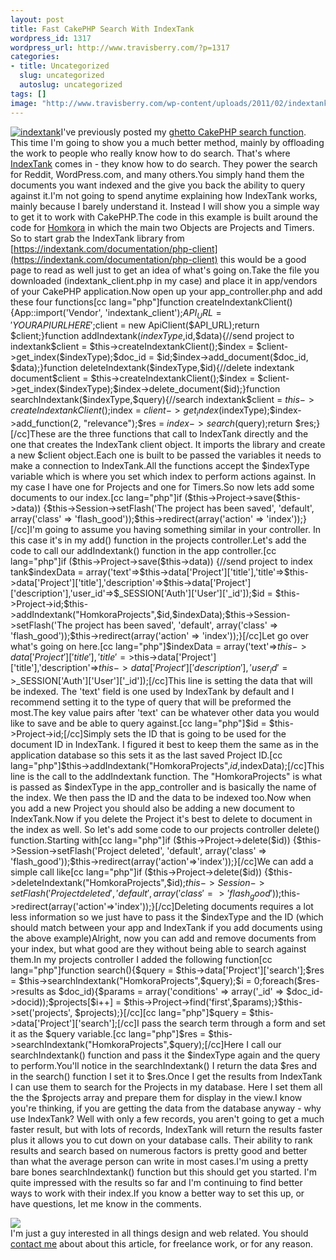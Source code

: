 ```yaml
--- 
layout: post
title: Fast CakePHP Search With IndexTank
wordpress_id: 1317
wordpress_url: http://www.travisberry.com/?p=1317
categories: 
- title: Uncategorized
  slug: uncategorized
  autoslug: uncategorized
tags: []
image: "http://www.travisberry.com/wp-content/uploads/2011/02/indextank.jpg"
---
```

[![](http://www.travisberry.com/wp-content/uploads/2011/02/indextank.jpg "indextank")](http://commons.wikimedia.org/wiki/File:Marines-tank-Korea-19530705.JPEG)I've previously posted my [ghetto CakePHP search function](http://www.travisberry.com/2010/06/create-a-ghetto-but-functional-search-function-for-cakephp/). This time I'm going to show you a much better method, mainly by offloading the work to people who really know how to do search. That's where [IndexTank](http://indextank.com/) comes in - they know how to do search. They power the search for Reddit, WordPress.com, and many others.<!--more-->You simply hand them the documents you want indexed and the give you back the ability to query against it.I'm not going to spend anytime explaining how IndexTank works, mainly because I barely understand it. Instead I will show you a simple way to get it to work with CakePHP.The code in this example is built around the code for [Homkora](http://homkora.com) in which the main two Objects are Projects and Timers. So to start grab the IndexTank library from [https://indextank.com/documentation/php-client](https://indextank.com/documentation/php-client) this would be a good page to read as well just to get an idea of what's going on.Take the file you downloaded (indextank_client.php in my case) and place it in app/vendors of your CakePHP application.Now open up your app_controller.php and add these four functions[cc lang="php"]function createIndextankClient(){App::import('Vendor', 'indextank_client');$API_URL = 'YOUR API URL HERE';$client = new ApiClient($API_URL);return $client;}function addIndextank($indexType,$id,$data){//send project to indextank$client = $this->createIndextankClient();$index = $client->get_index($indexType);$doc_id = $id;$index->add_document($doc_id, $data);}function deleteIndextank($indexType,$id){//delete indextank document$client = $this->createIndextankClient();$index = $client->get_index($indexType);$index->delete_document($id);}function searchIndextank($indexType,$query){//search indextank$client = $this->createIndextankClient();$index = $client->get_index($indexType);$index->add_function(2, "relevance");$res = $index->search($query);return $res;}[/cc]These are the three functions that call to IndexTank directly and the one that creates the IndexTank client object. It imports the library and create a new $client object.Each one is built to be passed the variables it needs to make a connection to IndexTank.All the functions accept the $indexType variable which is where you set which index to perform actions against. In my case I have one for Projects and one for Timers.So now lets add some documents to our index.[cc lang="php"]if ($this->Project->save($this->data)) {$this->Session->setFlash('The project has been saved', 'default', array('class' => 'flash_good'));$this->redirect(array('action' => 'index'));}[/cc]I'm going to assume you having something similar in your controller. In this case it's in my add() function in the projects controller.Let's add the code to call our addIndextank() function in the app controller.[cc lang="php"]if ($this->Project->save($this->data)) {//send project to index tank$indexData = array('text'=>$this->data['Project']['title'],'title'=>$this->data['Project']['title'],'description'=>$this->data['Project']['description'],'user_id'=>$_SESSION['Auth']['User']['_id']);$id = $this->Project->id;$this->addIndextank("HomkoraProjects",$id,$indexData);$this->Session->setFlash('The project has been saved', 'default', array('class' => 'flash_good'));$this->redirect(array('action' => 'index'));}[/cc]Let go over what's going on here.[cc lang="php"]$indexData = array('text'=>$this->data['Project']['title'],'title'=>$this->data['Project']['title'],'description'=>$this->data['Project']['description'],'user_id'=>$_SESSION['Auth']['User']['_id']);[/cc]This line is setting the data that will be indexed. The 'text' field is one used by IndexTank by default and I recommend setting it to the type of query that will be preformed the most.The key value pairs after 'text' can be whatever other data you would like to save and be able to query against.[cc lang="php"]$id = $this->Project->id;[/cc]Simply sets the ID that is going to be used for the document ID in IndexTank. I figured it best to keep them the same as in the application database so this sets it as the last saved Project ID.[cc lang="php"]$this->addIndextank("HomkoraProjects",$id,$indexData);[/cc]This line is the call to the addIndextank function. The "HomkoraProjects" is what is passed as $indexType in the app_controller and is basically the name of the index. We then pass the ID and the data to be indexed too.Now when you add a new Project you should also be adding a new document to IndexTank.Now if you delete the Project it's best to delete to document in the index as well. So let's add some code to our projects controller delete() function.Starting with[cc lang="php"]if ($this->Project->delete($id)) {$this->Session->setFlash('Project deleted', 'default', array('class' => 'flash_good'));$this->redirect(array('action'=>'index'));}[/cc]We can add a simple call like[cc lang="php"]if ($this->Project->delete($id)) {$this->deleteIndextank("HomkoraProjects",$id);$this->Session->setFlash('Project deleted', 'default', array('class' => 'flash_good'));$this->redirect(array('action'=>'index'));}[/cc]Deleting documents requires a lot less information so we just have to pass it the $indexType and the ID (which should match between your app and IndexTank if you add documents using the above example)Alright, now you can add and remove documents from your index, but what good are they without being able to search against them.In my projects controller I added the following function[cc lang="php"]function search(){$query = $this->data['Project']['search'];$res = $this->searchIndextank("HomkoraProjects",$query);$i = 0;foreach($res->results as $doc_id){$params = array('conditions' => array('_id' => $doc_id->docid));$projects[$i++] = $this->Project->find('first',$params);}$this->set('projects', $projects);}[/cc][cc lang="php"]$query = $this->data['Project']['search'];[/cc]I pass the search term through a form and set it as the $query variable.[cc lang="php"]$res = $this->searchIndextank("HomkoraProjects",$query);[/cc]Here I call our searchIndextank() function and pass it the $indexType again and the query to perform.You'll notice in the searchIndextank() I return the data $res and in the search() function I set it to $res.Once I get the results from IndexTank I can use them to search for the Projects in my database. Here I set them all the the $projects array and prepare them for display in the view.I know you're thinking, if you are getting the data from the database anyway - why use IndexTank? Well with only a few records, you aren't going to get a much faster result, but with lots of records, IndexTank will return the results faster plus it allows you to cut down on your database calls. Their ability to rank results and search based on numerous factors is pretty good and better than what the average person can write in most cases.I'm using a pretty bare bones searchIndextank() function but this should get you started. I'm quite impressed with the results so far and I'm continuing to find better ways to work with their index.If you know a better way to set this up, or have questions, let me know in the comments.<script>utmx_section("contact1")</script><div id="contactme"><div class="avatar">![](http://www.gravatar.com/avatar/c9e8248c1237949b66a735bed64ae841?s=32&d=identicon&r=G)</div>I'm just a guy interested in all things design and web related. You should [contact me](http://www.travisberry.com/contact/) about about this article, for freelance work, or for any reason.</div>
